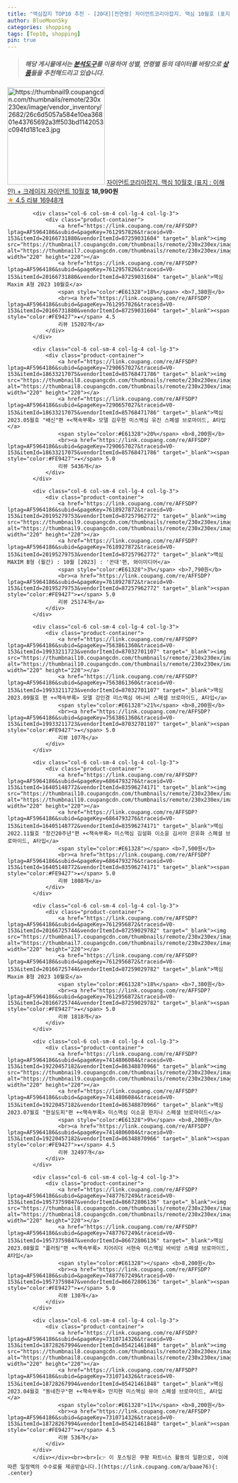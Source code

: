 ```yaml
---
title: "맥심잡지 TOP10 추천 - [20대][전연령] 자이언트코리아잡지. 맥심 10월호 (표지 : 이해인) + 크레이지 자이언트 10월호"
author: BlueMoonSky
categories: shopping
tags: [Top10, shopping]
pin: true
---
```


> ##### 해당 게시물에서는 [**분석도구**](https://itemscout.io/)를 이용하여 **성별**, **연령별** 등의 데이터를 바탕으로 [**상품**](https://link.coupang.com/a/baae76)들을 추천해드리고 있습니다.
<div class="container"><div class="row">
            <div class="col-6 col-sm-4 col-lg-4 col-lg-3">
                <div class="product-container">
                    <a href="https://link.coupang.com/re/AFFSDP?lptag=AF5964186&subid=&pageKey=7622924244&traceid=V0-153&itemId=20214492128&vendorItemId=87304370563" target="_blank"><img src="https://thumbnail9.coupangcdn.com/thumbnails/remote/230x230ex/image/vendor_inventory/2682/26c6d5057a584e10ea36801e43765692a3ff503bd1142053c094fd181ce3.jpg" alt="https://thumbnail9.coupangcdn.com/thumbnails/remote/230x230ex/image/vendor_inventory/2682/26c6d5057a584e10ea36801e43765692a3ff503bd1142053c094fd181ce3.jpg" width="220" height="220"></a>
                    <a href="https://link.coupang.com/re/AFFSDP?lptag=AF5964186&subid=&pageKey=7622924244&traceid=V0-153&itemId=20214492128&vendorItemId=87304370563" target="_blank">자이언트코리아잡지. 맥심 10월호 (표지 : 이해인) + 크레이지 자이언트 10월호</a>
                    <span style="color:#E61328"></span> <b>18,990원</b>
                    <br><a href="https://link.coupang.com/re/AFFSDP?lptag=AF5964186&subid=&pageKey=7622924244&traceid=V0-153&itemId=20214492128&vendorItemId=87304370563" target="_blank"><span style="color:#FE9427">★</span> 4.5
                    리뷰 16948개</a>
                </div>
            </div>
            
            <div class="col-6 col-sm-4 col-lg-4 col-lg-3">
                <div class="product-container">
                    <a href="https://link.coupang.com/re/AFFSDP?lptag=AF5964186&subid=&pageKey=7612957826&traceid=V0-153&itemId=20166731880&vendorItemId=87259031604" target="_blank"><img src="https://thumbnail7.coupangcdn.com/thumbnails/remote/230x230ex/image/vendor_inventory/e3d3/f6911c6c27ac8b08af264f97277157c34b16a688b7def53bcb5af3d3208c.jpg" alt="https://thumbnail7.coupangcdn.com/thumbnails/remote/230x230ex/image/vendor_inventory/e3d3/f6911c6c27ac8b08af264f97277157c34b16a688b7def53bcb5af3d3208c.jpg" width="220" height="220"></a>
                    <a href="https://link.coupang.com/re/AFFSDP?lptag=AF5964186&subid=&pageKey=7612957826&traceid=V0-153&itemId=20166731880&vendorItemId=87259031604" target="_blank">맥심 Maxim A형 2023 10월호</a>
                    <span style="color:#E61328">18%</span> <b>7,380원</b>
                    <br><a href="https://link.coupang.com/re/AFFSDP?lptag=AF5964186&subid=&pageKey=7612957826&traceid=V0-153&itemId=20166731880&vendorItemId=87259031604" target="_blank"><span style="color:#FE9427">★</span> 4.5
                    리뷰 15202개</a>
                </div>
            </div>
            
            <div class="col-6 col-sm-4 col-lg-4 col-lg-3">
                <div class="product-container">
                    <a href="https://link.coupang.com/re/AFFSDP?lptag=AF5964186&subid=&pageKey=7290657027&traceid=V0-153&itemId=18633217075&vendorItemId=85768471786" target="_blank"><img src="https://thumbnail8.coupangcdn.com/thumbnails/remote/230x230ex/image/vendor_inventory/5ae1/491012186193e00fa972c92cfc15408172207017bad4173778124b40d884.jpg" alt="https://thumbnail8.coupangcdn.com/thumbnails/remote/230x230ex/image/vendor_inventory/5ae1/491012186193e00fa972c92cfc15408172207017bad4173778124b40d884.jpg" width="220" height="220"></a>
                    <a href="https://link.coupang.com/re/AFFSDP?lptag=AF5964186&subid=&pageKey=7290657027&traceid=V0-153&itemId=18633217075&vendorItemId=85768471786" target="_blank">맥심 2023.05월호 "배신"편 +<책속부록> 모델 김우현 미스맥심 유진 스페셜 브로마이드, A타입</a>
                    <span style="color:#E61328">20%</span> <b>8,200원</b>
                    <br><a href="https://link.coupang.com/re/AFFSDP?lptag=AF5964186&subid=&pageKey=7290657027&traceid=V0-153&itemId=18633217075&vendorItemId=85768471786" target="_blank"><span style="color:#FE9427">★</span> 5.0
                    리뷰 5436개</a>
                </div>
            </div>
            
            <div class="col-6 col-sm-4 col-lg-4 col-lg-3">
                <div class="product-container">
                    <a href="https://link.coupang.com/re/AFFSDP?lptag=AF5964186&subid=&pageKey=7618927872&traceid=V0-153&itemId=20195279753&vendorItemId=87257962772" target="_blank"><img src="https://thumbnail9.coupangcdn.com/thumbnails/remote/230x230ex/image/vendor_inventory/074a/9080c86783cb46f2867d559680a77e03d5ac94894ac3746a06eaaa90e095.png" alt="https://thumbnail9.coupangcdn.com/thumbnails/remote/230x230ex/image/vendor_inventory/074a/9080c86783cb46f2867d559680a77e03d5ac94894ac3746a06eaaa90e095.png" width="220" height="220"></a>
                    <a href="https://link.coupang.com/re/AFFSDP?lptag=AF5964186&subid=&pageKey=7618927872&traceid=V0-153&itemId=20195279753&vendorItemId=87257962772" target="_blank">맥심 MAXIM B형 (월간) : 10월 [2023] : '꼰대'편, 와이미디어</a>
                    <span style="color:#E61328">3%</span> <b>7,790원</b>
                    <br><a href="https://link.coupang.com/re/AFFSDP?lptag=AF5964186&subid=&pageKey=7618927872&traceid=V0-153&itemId=20195279753&vendorItemId=87257962772" target="_blank"><span style="color:#FE9427">★</span> 5.0
                    리뷰 25174개</a>
                </div>
            </div>
            
            <div class="col-6 col-sm-4 col-lg-4 col-lg-3">
                <div class="product-container">
                    <a href="https://link.coupang.com/re/AFFSDP?lptag=AF5964186&subid=&pageKey=7563861360&traceid=V0-153&itemId=19933211723&vendorItemId=87032701107" target="_blank"><img src="https://thumbnail10.coupangcdn.com/thumbnails/remote/230x230ex/image/vendor_inventory/6fd0/c70b9c8bfd3ab9479ff9dfb11beedb17a13dc7d91024491638cbbd9fc2a4.jpg" alt="https://thumbnail10.coupangcdn.com/thumbnails/remote/230x230ex/image/vendor_inventory/6fd0/c70b9c8bfd3ab9479ff9dfb11beedb17a13dc7d91024491638cbbd9fc2a4.jpg" width="220" height="220"></a>
                    <a href="https://link.coupang.com/re/AFFSDP?lptag=AF5964186&subid=&pageKey=7563861360&traceid=V0-153&itemId=19933211723&vendorItemId=87032701107" target="_blank">맥심 2023.09월호 편 +<책속부록> 모델 강인경 미스맥심 여나비 스페셜 브로마이드, A타입</a>
                    <span style="color:#E61328">21%</span> <b>8,200원</b>
                    <br><a href="https://link.coupang.com/re/AFFSDP?lptag=AF5964186&subid=&pageKey=7563861360&traceid=V0-153&itemId=19933211723&vendorItemId=87032701107" target="_blank"><span style="color:#FE9427">★</span> 5.0
                    리뷰 107개</a>
                </div>
            </div>
            
            <div class="col-6 col-sm-4 col-lg-4 col-lg-3">
                <div class="product-container">
                    <a href="https://link.coupang.com/re/AFFSDP?lptag=AF5964186&subid=&pageKey=6864793276&traceid=V0-153&itemId=16405148772&vendorItemId=83596274171" target="_blank"><img src="https://thumbnail10.coupangcdn.com/thumbnails/remote/230x230ex/image/vendor_inventory/51ed/82e1d67da9dbb9cceddd419be528e80a45d5fadaaafb4bdd1c8c91e78de8.jpg" alt="https://thumbnail10.coupangcdn.com/thumbnails/remote/230x230ex/image/vendor_inventory/51ed/82e1d67da9dbb9cceddd419be528e80a45d5fadaaafb4bdd1c8c91e78de8.jpg" width="220" height="220"></a>
                    <a href="https://link.coupang.com/re/AFFSDP?lptag=AF5964186&subid=&pageKey=6864793276&traceid=V0-153&itemId=16405148772&vendorItemId=83596274171" target="_blank">맥심 2022.11월호 "창간20주년"편 +<책속부록> 미스맥심 김설화 이소윤 김서아 은유화 스페셜 브로마이드, A타입</a>
                    <span style="color:#E61328"></span> <b>7,500원</b>
                    <br><a href="https://link.coupang.com/re/AFFSDP?lptag=AF5964186&subid=&pageKey=6864793276&traceid=V0-153&itemId=16405148772&vendorItemId=83596274171" target="_blank"><span style="color:#FE9427">★</span> 5.0
                    리뷰 1808개</a>
                </div>
            </div>
            
            <div class="col-6 col-sm-4 col-lg-4 col-lg-3">
                <div class="product-container">
                    <a href="https://link.coupang.com/re/AFFSDP?lptag=AF5964186&subid=&pageKey=7612956872&traceid=V0-153&itemId=20166725744&vendorItemId=87259029782" target="_blank"><img src="https://thumbnail7.coupangcdn.com/thumbnails/remote/230x230ex/image/vendor_inventory/0c0e/c22f477d139dc473a32a2d408abf8388d91762ea65448310a84ae7b7ea56.jpg" alt="https://thumbnail7.coupangcdn.com/thumbnails/remote/230x230ex/image/vendor_inventory/0c0e/c22f477d139dc473a32a2d408abf8388d91762ea65448310a84ae7b7ea56.jpg" width="220" height="220"></a>
                    <a href="https://link.coupang.com/re/AFFSDP?lptag=AF5964186&subid=&pageKey=7612956872&traceid=V0-153&itemId=20166725744&vendorItemId=87259029782" target="_blank">맥심 Maxim B형 2023 10월호</a>
                    <span style="color:#E61328">18%</span> <b>7,380원</b>
                    <br><a href="https://link.coupang.com/re/AFFSDP?lptag=AF5964186&subid=&pageKey=7612956872&traceid=V0-153&itemId=20166725744&vendorItemId=87259029782" target="_blank"><span style="color:#FE9427">★</span> 5.0
                    리뷰 1818개</a>
                </div>
            </div>
            
            <div class="col-6 col-sm-4 col-lg-4 col-lg-3">
                <div class="product-container">
                    <a href="https://link.coupang.com/re/AFFSDP?lptag=AF5964186&subid=&pageKey=7414806084&traceid=V0-153&itemId=19220457182&vendorItemId=86348870966" target="_blank"><img src="https://thumbnail9.coupangcdn.com/thumbnails/remote/230x230ex/image/vendor_inventory/58a8/4d24f77f9f4cc703db35083270c3bf2456b341429f4bf97546dd690d3cf1.jpg" alt="https://thumbnail9.coupangcdn.com/thumbnails/remote/230x230ex/image/vendor_inventory/58a8/4d24f77f9f4cc703db35083270c3bf2456b341429f4bf97546dd690d3cf1.jpg" width="220" height="220"></a>
                    <a href="https://link.coupang.com/re/AFFSDP?lptag=AF5964186&subid=&pageKey=7414806084&traceid=V0-153&itemId=19220457182&vendorItemId=86348870966" target="_blank">맥심 2023.07월호 "현실도피"편 +<책속부록> 미스맥심 이소윤 한지나 스페셜 브로마이드</a>
                    <span style="color:#E61328">9%</span> <b>8,200원</b>
                    <br><a href="https://link.coupang.com/re/AFFSDP?lptag=AF5964186&subid=&pageKey=7414806084&traceid=V0-153&itemId=19220457182&vendorItemId=86348870966" target="_blank"><span style="color:#FE9427">★</span> 4.5
                    리뷰 32497개</a>
                </div>
            </div>
            
            <div class="col-6 col-sm-4 col-lg-4 col-lg-3">
                <div class="product-container">
                    <a href="https://link.coupang.com/re/AFFSDP?lptag=AF5964186&subid=&pageKey=7487767249&traceid=V0-153&itemId=19573759847&vendorItemId=86672806136" target="_blank"><img src="https://thumbnail8.coupangcdn.com/thumbnails/remote/230x230ex/image/vendor_inventory/88dd/205ef2a7656f20702d4d5f6c40ef193bb8f66ee2aa8c180731829ea18722.jpg" alt="https://thumbnail8.coupangcdn.com/thumbnails/remote/230x230ex/image/vendor_inventory/88dd/205ef2a7656f20702d4d5f6c40ef193bb8f66ee2aa8c180731829ea18722.jpg" width="220" height="220"></a>
                    <a href="https://link.coupang.com/re/AFFSDP?lptag=AF5964186&subid=&pageKey=7487767249&traceid=V0-153&itemId=19573759847&vendorItemId=86672806136" target="_blank">맥심 2023.08월호 "플러팅"편 +<책속부록> 치어리더 서현숙 미스맥심 바비앙 스페셜 브로마이드, A타입</a>
                    <span style="color:#E61328"></span> <b>8,200원</b>
                    <br><a href="https://link.coupang.com/re/AFFSDP?lptag=AF5964186&subid=&pageKey=7487767249&traceid=V0-153&itemId=19573759847&vendorItemId=86672806136" target="_blank"><span style="color:#FE9427">★</span> 5.0
                    리뷰 130개</a>
                </div>
            </div>
            
            <div class="col-6 col-sm-4 col-lg-4 col-lg-3">
                <div class="product-container">
                    <a href="https://link.coupang.com/re/AFFSDP?lptag=AF5964186&subid=&pageKey=7310714326&traceid=V0-153&itemId=18728267994&vendorItemId=85421461848" target="_blank"><img src="https://thumbnail8.coupangcdn.com/thumbnails/remote/230x230ex/image/vendor_inventory/5ce5/19519997a9c1b6f792babb1bc571f769b08df2db841f81f084fba0a35dda.jpg" alt="https://thumbnail8.coupangcdn.com/thumbnails/remote/230x230ex/image/vendor_inventory/5ce5/19519997a9c1b6f792babb1bc571f769b08df2db841f81f084fba0a35dda.jpg" width="220" height="220"></a>
                    <a href="https://link.coupang.com/re/AFFSDP?lptag=AF5964186&subid=&pageKey=7310714326&traceid=V0-153&itemId=18728267994&vendorItemId=85421461848" target="_blank">맥심 2023.04월호 "동네친구"편 +<책속부록> 안지현 미스맥심 뮤아 스페셜 브로마이드, A타입</a>
                    <span style="color:#E61328">11%</span> <b>8,200원</b>
                    <br><a href="https://link.coupang.com/re/AFFSDP?lptag=AF5964186&subid=&pageKey=7310714326&traceid=V0-153&itemId=18728267994&vendorItemId=85421461848" target="_blank"><span style="color:#FE9427">★</span> 4.5
                    리뷰 536개</a>
                </div>
            </div>
            </div></div><br><br>[👉 이 포스팅은 쿠팡 파트너스 활동의 일환으로, 이에 따른 일정액의 수수료를 제공받습니다.](https://link.coupang.com/a/baae76){: .center}